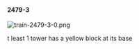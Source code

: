 #### 2479-3
![train-2479-3-0.png](https://github.com/lil-lab/nlvr/raw/master/nlvr/train/images/55/train-2479-3-0.png "train-2479-3-0.png")

t least 1 tower has a yellow block at its base